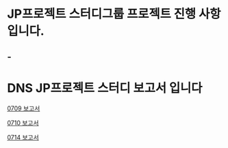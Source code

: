 # JP프로젝트 스터디그룹 프로젝트 진행 사항입니다.

## -

# DNS JP프로젝트 스터디 보고서 입니다

[0709 보고서](https://github.com/izuna69/TIL/blob/main/report/0710.md)

[0710 보고서](https://github.com/izuna69/TIL/blob/main/report/0711.md)

[0714 보고서](http://github.com/izuna69/TIL/blob/main/report/0714.md)
